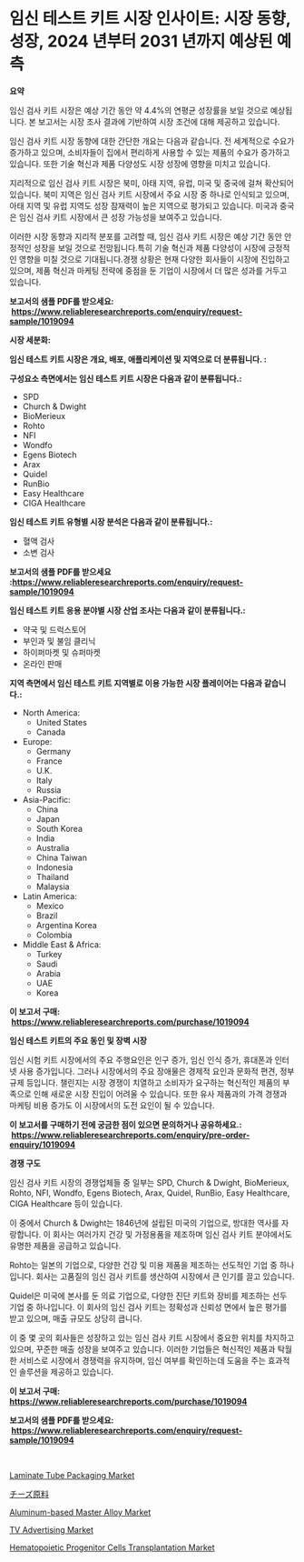 <p><h1>임신 테스트 키트 시장 인사이트: 시장 동향, 성장, 2024 년부터 2031 년까지 예상된 예측</h1></p><p><strong>요약</strong></p>
<p><p>임신 검사 키트 시장은 예상 기간 동안 약 4.4%의 연평균 성장률을 보일 것으로 예상됩니다. 본 보고서는 시장 조사 결과에 기반하여 시장 조건에 대해 제공하고 있습니다.</p><p>임신 검사 키트 시장 동향에 대한 간단한 개요는 다음과 같습니다. 전 세계적으로 수요가 증가하고 있으며, 소비자들이 집에서 편리하게 사용할 수 있는 제품의 수요가 증가하고 있습니다. 또한 기술 혁신과 제품 다양성도 시장 성장에 영향을 미치고 있습니다.</p><p>지리적으로 임신 검사 키트 시장은 북미, 아태 지역, 유럽, 미국 및 중국에 걸쳐 확산되어 있습니다. 북미 지역은 임신 검사 키트 시장에서 주요 시장 중 하나로 인식되고 있으며, 아태 지역 및 유럽 지역도 성장 잠재력이 높은 지역으로 평가되고 있습니다. 미국과 중국은 임신 검사 키트 시장에서 큰 성장 가능성을 보여주고 있습니다.</p><p>이러한 시장 동향과 지리적 분포를 고려할 때, 임신 검사 키트 시장은 예상 기간 동안 안정적인 성장을 보일 것으로 전망됩니다.특히 기술 혁신과 제품 다양성이 시장에 긍정적인 영향을 미칠 것으로 기대됩니다.경쟁 상황은 현재 다양한 회사들이 시장에 진입하고 있으며, 제품 혁신과 마케팅 전략에 중점을 둔 기업이 시장에서 더 많은 성과를 거두고 있습니다.</p></p>
<p><strong>보고서의 샘플 PDF를 받으세요: &nbsp;<a href="https://www.reliableresearchreports.com/enquiry/request-sample/1019094">https://www.reliableresearchreports.com/enquiry/request-sample/1019094</a></strong></p>
<p><strong>시장 세분화:</strong></p>
<p><strong> 임신 테스트 키트 시장은 개요, 배포, 애플리케이션 및 지역으로 더 분류됩니다. :</strong></p>
<p><strong>구성요소 측면에서는 임신 테스트 키트 시장은 다음과 같이 분류됩니다.:</strong></p>
<p><ul><li>SPD</li><li>Church & Dwight</li><li>BioMerieux</li><li>Rohto</li><li>NFI</li><li>Wondfo</li><li>Egens Biotech</li><li>Arax</li><li>Quidel</li><li>RunBio</li><li>Easy Healthcare</li><li>CIGA Healthcare</li></ul></p>
<p><strong> 임신 테스트 키트 유형별 시장 분석은 다음과 같이 분류됩니다.:</strong></p>
<p><ul><li>혈액 검사</li><li>소변 검사</li></ul></p>
<p><strong>보고서의 샘플 PDF를 받으세요 :<a href="https://www.reliableresearchreports.com/enquiry/request-sample/1019094">https://www.reliableresearchreports.com/enquiry/request-sample/1019094</a></strong></p>
<p><strong> 임신 테스트 키트 응용 분야별 시장 산업 조사는 다음과 같이 분류됩니다.:</strong></p>
<p><ul><li>약국 및 드럭스토어</li><li>부인과 및 불임 클리닉</li><li>하이퍼마켓 및 슈퍼마켓</li><li>온라인 판매</li></ul></p>
<p><strong>지역 측면에서 임신 테스트 키트 지역별로 이용 가능한 시장 플레이어는 다음과 같습니다.:</strong></p>
<p><ul>
    <li>
        North America:
        <ul>
            <li>United States</li>
            <li>Canada</li>
        </ul>
    </li>
    <li>
        Europe:
        <ul>
            <li>Germany</li>
            <li>France</li>
            <li>U.K.</li>
            <li>Italy</li>
            <li>Russia</li>
        </ul>
    </li>
    <li>
        Asia-Pacific:
        <ul>
            <li>China</li>
            <li>Japan</li>
            <li>South Korea</li>
            <li>India</li>
            <li>Australia</li>
            <li>China Taiwan</li>
            <li>Indonesia</li>
            <li>Thailand</li>
            <li>Malaysia</li>
        </ul>
    </li>
    <li>
        Latin America:
        <ul>
            <li>Mexico</li>
            <li>Brazil</li>
            <li>Argentina Korea</li>
            <li>Colombia</li>
        </ul>
    </li>
    <li>
        Middle East & Africa:
        <ul>
            <li>Turkey</li>
            <li>Saudi</li>
            <li>Arabia</li>
            <li>UAE</li>
            <li>Korea</li>
        </ul>
    </li>
    </ul></p>
<p><strong>이 보고서 구매: &nbsp;<a href="https://www.reliableresearchreports.com/purchase/1019094">https://www.reliableresearchreports.com/purchase/1019094</a></strong></p>
<p><strong>임신 테스트 키트의 주요 동인 및 장벽 시장</strong></p>
<p><p>임신 시험 키트 시장에서의 주요 주행요인은 인구 증가, 임신 인식 증가, 휴대폰과 인터넷 사용 증가입니다. 그러나 시장에서의 주요 장애물은 경제적 요인과 문화적 편견, 정부 규제 등입니다. 챌린지는 시장 경쟁이 치열하고 소비자가 요구하는 혁신적인 제품의 부족으로 인해 새로운 시장 진입이 어려울 수 있습니다. 또한 유사 제품과의 가격 경쟁과 마케팅 비용 증가도 이 시장에서의 도전 요인이 될 수 있습니다.</p></p>
<p><strong>이 보고서를 구매하기 전에 궁금한 점이 있으면 문의하거나 공유하세요.: &nbsp;<a href="https://www.reliableresearchreports.com/enquiry/pre-order-enquiry/1019094">https://www.reliableresearchreports.com/enquiry/pre-order-enquiry/1019094</a></strong></p>
<p><strong>경쟁 구도</strong></p>
<p><p>임신 검사 키트 시장의 경쟁업체들 중 일부는 SPD, Church & Dwight, BioMerieux, Rohto, NFI, Wondfo, Egens Biotech, Arax, Quidel, RunBio, Easy Healthcare, CIGA Healthcare 등이 있습니다.</p><p>이 중에서 Church & Dwight는 1846년에 설립된 미국의 기업으로, 방대한 역사를 자랑합니다. 이 회사는 여러가지 건강 및 가정용품을 제조하며 임신 검사 키트 분야에서도 유명한 제품을 공급하고 있습니다.</p><p>Rohto는 일본의 기업으로, 다양한 건강 및 미용 제품을 제조하는 선도적인 기업 중 하나입니다. 회사는 고품질의 임신 검사 키트를 생산하여 시장에서 큰 인기를 끌고 있습니다.</p><p>Quidel은 미국에 본사를 둔 의료 기업으로, 다양한 진단 키트와 장비를 제조하는 선두 기업 중 하나입니다. 이 회사의 임신 검사 키트는 정확성과 신뢰성 면에서 높은 평가를 받고 있으며, 매출 규모도 상당히 큽니다.</p><p>이 중 몇 곳의 회사들은 성장하고 있는 임신 검사 키트 시장에서 중요한 위치를 차지하고 있으며, 꾸준한 매출 성장을 보여주고 있습니다. 이러한 기업들은 혁신적인 제품과 탁월한 서비스로 시장에서 경쟁력을 유지하며, 임신 여부를 확인하는데 도움을 주는 효과적인 솔루션을 제공하고 있습니다.</p></p>
<p><strong>이 보고서 구매: &nbsp; <a href="https://www.reliableresearchreports.com/purchase/1019094">https://www.reliableresearchreports.com/purchase/1019094</a></strong></p>
<p><strong>보고서의 샘플 PDF를 받으세요: &nbsp;<a href="https://www.reliableresearchreports.com/enquiry/request-sample/1019094">https://www.reliableresearchreports.com/enquiry/request-sample/1019094</a></strong><strong></strong></p>
<p>&nbsp;</p>
<p><p><a href="https://github.com/FassouRP/Market-Research-Report-List-3/blob/main/laminate-tube-packaging-market.md">Laminate Tube Packaging Market</a></p><p><a href="https://github.com/nxboeu02965442/Market-Research-Report-List-1/blob/main/5996049189470.md">チーズ原料</a></p><p><a href="https://view.publitas.com/reportprime-1/aluminum-based-master-alloy-market-centers-on-aspects-such-as-market-growth-market-share-market-opportunity-and-projected-forecasts-spanning-from-2023-to-2030/">Aluminum-based Master Alloy Market</a></p><p><a href="https://chivalrous-flock-a86.notion.site/TV-Advertising-Market-Size-Share-Trends-Analysis-Report-By-Application-Regional-Outlook-Competi-3426db316d2b445dadffa300fccafd33">TV Advertising Market</a></p><p><a href="https://angry-finch-aaf.notion.site/Hematopoietic-Progenitor-Cells-Transplantation-Market-Size-and-Growth-Market-Segmentation-Regional-8fe0a16d7cfe4135ba45b60f18d08d58">Hematopoietic Progenitor Cells Transplantation Market</a></p></p>